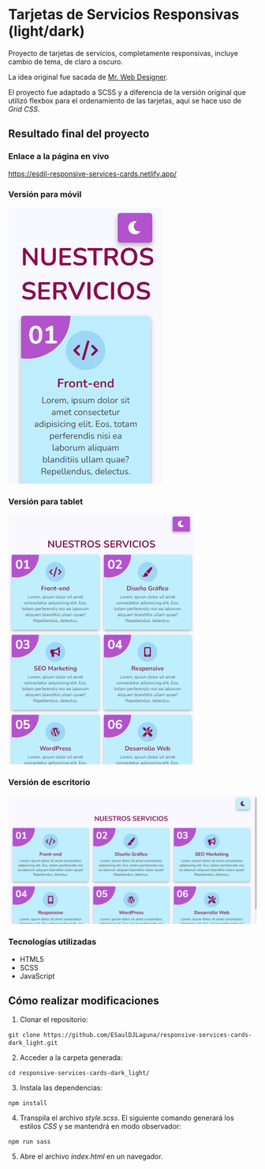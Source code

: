 # Tarjetas de Servicios Responsivas (light/dark)

Proyecto de tarjetas de servicios, completamente responsivas, incluye cambio de tema, de claro a oscuro.

La idea original fue sacada de [Mr. Web Designer](https://www.youtube.com/watch?v=NSHAz7hfN8s).

El proyecto fue adaptado a SCSS y a diferencia de la versión original que utilizó flexbox para el ordenamiento de las tarjetas, aquí se hace uso de _Grid CSS_.

## Resultado final del proyecto

### Enlace a la página en vivo

https://esdjl-responsive-services-cards.netlify.app/

### Versión para móvil

![](res/responsive-services-cardas-mobile.gif)

### Versión para tablet

![](res/responsive-services-cardas-tablet.gif)

### Versión de escritorio

![](res/responsive-services-cardas-PC.gif)

### Tecnologías utilizadas

- HTML5
- SCSS
- JavaScript

## Cómo realizar modificaciones

1. Clonar el repositorio:

```
git clone https://github.com/ESaulDJLaguna/responsive-services-cards-dark_light.git
```

2. Acceder a la carpeta generada:

```
cd responsive-services-cards-dark_light/
```

3. Instala las dependencias:

```
npm install
```

4. Transpila el archivo _style.scss_. El siguiente comando generará los estilos _CSS_ y se mantendrá en modo observador:

```
npm run sass
```

5. Abre el archivo _index.html_ en un navegador.
